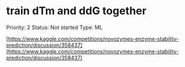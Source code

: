# train dTm and ddG together

Priority: 2
Status: Not started
Type: ML

[https://www.kaggle.com/competitions/novozymes-enzyme-stability-prediction/discussion/358437](https://www.kaggle.com/competitions/novozymes-enzyme-stability-prediction/discussion/358437)